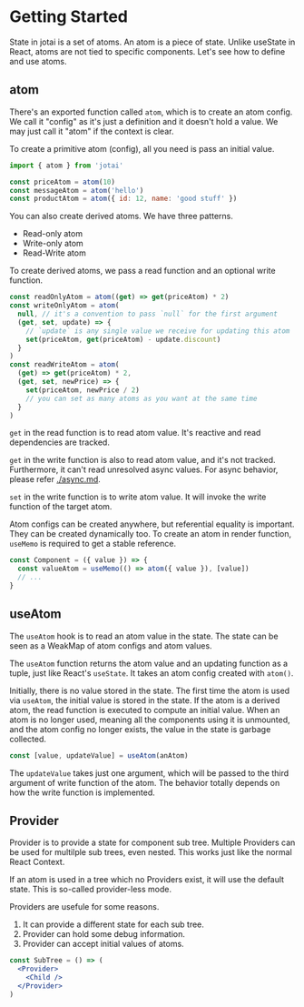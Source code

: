 # Getting Started

State in jotai is a set of atoms.
An atom is a piece of state.
Unlike useState in React, atoms are not tied to specific components.
Let's see how to define and use atoms.

## atom

There's an exported function called `atom`, which is to create
an atom config. We call it "config" as it's just a definition
and it doesn't hold a value. We may just call it "atom" if the context is clear.

To create a primitive atom (config), all you need is pass an initial value.

```js
import { atom } from 'jotai'

const priceAtom = atom(10)
const messageAtom = atom('hello')
const productAtom = atom({ id: 12, name: 'good stuff' })
```

You can also create derived atoms. We have three patterns.

- Read-only atom
- Write-only atom
- Read-Write atom

To create derived atoms, we pass a read function and an optional write function.

```js
const readOnlyAtom = atom((get) => get(priceAtom) * 2)
const writeOnlyAtom = atom(
  null, // it's a convention to pass `null` for the first argument
  (get, set, update) => {
    // `update` is any single value we receive for updating this atom
    set(priceAtom, get(priceAtom) - update.discount)
  }
)
const readWriteAtom = atom(
  (get) => get(priceAtom) * 2,
  (get, set, newPrice) => {
    set(priceAtom, newPrice / 2)
    // you can set as many atoms as you want at the same time
  }
)
```

`get` in the read function is to read atom value.
It's reactive and read dependencies are tracked.

`get` in the write function is also to read atom value, and it's not tracked.
Furthermore, it can't read unresolved async values.
For async behavior, please refer [./async.md](async.md).

`set` in the write function is to write atom value.
It will invoke the write function of the target atom.

Atom configs can be created anywhere, but referential equality is important.
They can be created dynamically too.
To create an atom in render function, `useMemo` is required to get a stable reference.

```jsx
const Component = ({ value }) => {
  const valueAtom = useMemo(() => atom({ value }), [value])
  // ...
}
```

## useAtom

The `useAtom` hook is to read an atom value in the state.
The state can be seen as a WeakMap of atom configs and atom values.

The `useAtom` function returns the atom value and an updating function as a tuple,
just like React's `useState`.
It takes an atom config created with `atom()`.

Initially, there is no value stored in the state.
The first time the atom is used via `useAtom`,
the initial value is stored in the state.
If the atom is a derived atom, the read function is executed to compute an initial value.
When an atom is no longer used, meaning all the components using it is unmounted,
and the atom config no longer exists, the value in the state is garbage collected.

```js
const [value, updateValue] = useAtom(anAtom)
```

The `updateValue` takes just one argument, which will be passed
to the third argument of write function of the atom.
The behavior totally depends on how the write function is implemented.

## Provider

Provider is to provide a state for component sub tree.
Multiple Providers can be used for multilple sub trees, even nested.
This works just like the normal React Context.

If an atom is used in a tree which no Providers exist,
it will use the default state. This is so-called provider-less mode.

Providers are usefule for some reasons.

1. It can provide a different state for each sub tree.
2. Provider can hold some debug information.
3. Provider can accept initial values of atoms.

```jsx
const SubTree = () => (
  <Provider>
    <Child />
  </Provider>
)
```
